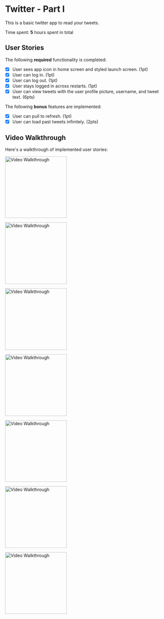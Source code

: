 # Twitter - Part I

This is a basic twitter app to read your tweets.

Time spent: **5** hours spent in total

## User Stories

The following **required** functionality is completed:

- [x] User sees app icon in home screen and styled launch screen. (1pt)
- [x] User can log in. (1pt)
- [x] User can log out. (1pt)
- [x] User stays logged in across restarts. (1pt)
- [x] User can view tweets with the user profile picture, username, and tweet text. (6pts)

The following **bonus** features are implemented:

- [x] User can pull to refresh. (1pt)
- [x] User can load past tweets infinitely. (2pts)

## Video Walkthrough

Here's a walkthrough of implemented user stories:

<img src='https://i.imgur.com/HvKb7Fl.jpg' title='App icon' width='200' alt='Video Walkthrough' /> <br>

<img src='https://i.imgur.com/wI9InT0.gif' title='Launch Screen' width='200' alt='Video Walkthrough' /> <br>

<img src='https://i.imgur.com/20BsygY.gif' title='Log in' width='200' alt='Video Walkthrough' /> <br>

<img src='https://i.imgur.com/739IzOI.gif' title='Log out' width='200' alt='Video Walkthrough' /> <br>

<img src='https://i.imgur.com/0PAurpS.gif' title='Remember log in across restart' width='200' alt='Video Walkthrough' /> <br>

<img src='https://i.imgur.com/Vhmrvvu.gif' title='can refresh' width='200' alt='Video Walkthrough' /> <br>

<img src='https://i.imgur.com/ybUNQ7Q.gif' title='infinite scroll' width='200' alt='Video Walkthrough' /> <br>
